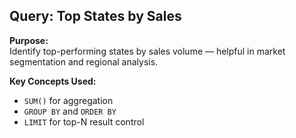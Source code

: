 ## Query: Top States by Sales

**Purpose:**  
Identify top-performing states by sales volume — helpful in market segmentation and regional analysis.

**Key Concepts Used:**
- `SUM()` for aggregation
- `GROUP BY` and `ORDER BY`
- `LIMIT` for top-N result control
